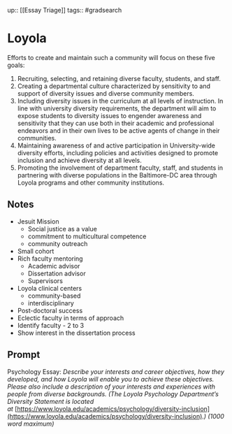 ---
---
up:: [[Essay Triage]]
tags:: #gradsearch 

# Loyola

Efforts to create and maintain such a community will focus on these five goals:

1.  Recruiting, selecting, and retaining diverse faculty, students, and staff.
2.  Creating a departmental culture characterized by sensitivity to and support of diversity issues and diverse community members.
3.  Including diversity issues in the curriculum at all levels of instruction. In line with university diversity requirements, the department will aim to expose students to diversity issues to engender awareness and sensitivity that they can use both in their academic and professional endeavors and in their own lives to be active agents of change in their communities.
4.  Maintaining awareness of and active participation in University-wide diversity efforts, including policies and activities designed to promote inclusion and achieve diversity at all levels.
5.  Promoting the involvement of department faculty, staff, and students in partnering with diverse populations in the Baltimore-DC area through Loyola programs and other community institutions.

## Notes

- Jesuit Mission
  - Social justice as a value
  - commitment to multicultural competence
  - community outreach
- Small cohort
- Rich faculty mentoring
  - Academic advisor
  - Dissertation advisor
  - Supervisors
- Loyola clinical centers
  - community-based
  - interdisciplinary
- Post-doctoral success
- Eclectic faculty in terms of approach
- Identify faculty - 2 to 3
- Show interest in the dissertation process

## Prompt

Psychology Essay: _Describe your interests and career objectives, how they developed, and how Loyola will enable you to achieve these objectives. Please also include a description of your interests and experiences with people from diverse backgrounds. (The Loyola Psychology Department’s Diversity Statement is located at_ [https://www.loyola.edu/academics/psychology/diversity-inclusion](https://www.loyola.edu/academics/psychology/diversity-inclusion)_.) (1000 word maximum)_